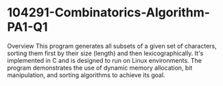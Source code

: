 # 104291-Combinatorics-Algorithm-PA1-Q1

Overview
This program generates all subsets of a given set of characters, sorting them first by their size (length) and then lexicographically. It's implemented in C and is designed to run on Linux environments. The program demonstrates the use of dynamic memory allocation, bit manipulation, and sorting algorithms to achieve its goal.

